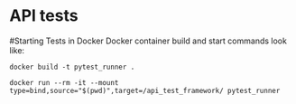 # API tests

#Starting Tests in Docker
Docker container build and start commands look like:

`docker build -t pytest_runner .`

`docker run --rm -it --mount type=bind,source="$(pwd)",target=/api_test_framework/ pytest_runner`